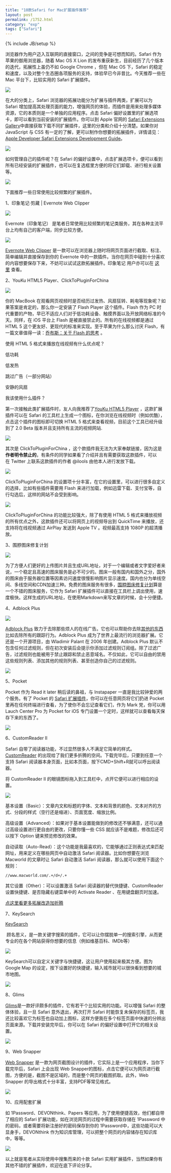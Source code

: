 ```yaml
---
title: "10款Safari for Mac扩展插件推荐"
layout: post
permalink: /1752.html
category: "exp"
tags: ["Safari"]
---
```

{% include JB/setup %}



浏览器作为用户迈入互联网的直接窗口，之间的竞争是可想而知的。Safari 作为苹果的御用浏览器，随着 Mac OS X Lion 的发布重获新生，目前经历了几个版本的迭代，拓展性上虽仍不如 Google Chrome ，但在 Mac OS 下，Safari 的稳定和速度，以及对整个生态圈各项服务的支持，体验早已今非昔比。今天推荐一些在 Mac 平台下，比较实用的 Safari 扩展插件。

![](/wp-content/uploads/sinapicv2-backup/1752-ww4-large-005V4vEUjw1env1e5hm7oj30m80dmwg1.jpg)


在大的分类上，Safari 浏览器的拓展功能分为扩展与插件两类，扩展可以为 Safari 增加提高其处理页面的能力，增强网页的体验，而插件是用来处理多媒体资源，它的本质则是一个单独的应用程序。点击 Safari 偏好设置里的扩展选项卡，即可以看到当前安装的扩展插件。你可以到 Apple 官网的 [Safari Extensions Gallery](https://extensions.apple.com/)中直接获取下载不同扩展插件，这里的分类和介绍十分清楚。如果你对 JavaScript 与 CSS 有一定的了解，更可以制作你想要的拓展插件，详情请见：[Apple Developer Safari Extensions Development Guide](https://developer.apple.com/library/safari/documentation/Tools/Conceptual/SafariExtensionGuide/Introduction/Introduction.html)。

![](/wp-content/uploads/sinapicv2-backup/1752-ww3-large-005V4vEUjw1env1ebok51j308x07s0t0.jpg)

如何管理自己的插件呢？在 Safari 的偏好设置中，点击扩展选项卡，便可以看到所有已经安装的扩展插件，也可以在复选框里方便的将它们卸载、进行相关设置等。

![](/wp-content/uploads/sinapicv2-backup/1752-ww2-large-005V4vEUjw1env1ego67zj30lq0ijac5.jpg)

下面推荐一些日常使用比较频繁的扩展插件。

1、印象笔记·剪藏 | Evernote Web Clipper

![](/wp-content/uploads/sinapicv2-backup/1752-ww3-large-005V4vEUjw1env1f8gmt6j30m808k757.jpg)

Evernote（印象笔记） 是笔者日常使用比较频繁的笔记类服务，其在各种主流平台上均有自己的客户端，同步比较方便。

![](/wp-content/uploads/sinapicv2-backup/1752-ww3-large-005V4vEUjw1env1fyyyfvj30m80ccdh4.jpg)

[Evernote Web Clipper](https://extensions.apple.com/details/?id=com.evernote.safari.clipper-Q79WDW8YH9) 是一款可以在浏览器上随时将网页页面进行截取、标注、简单编辑并直接保存到你的 Evernote 中的一款插件。当你在网页中碰到十分喜欢的内容想要保存下来，不妨可以试试这款拓展插件。印象笔记 用户亦可以在 [这里](http://www.yinxiang.com/webclipper/) 查看。


2、YouKu HTML5 Player、ClickToPluginForChina

![](/wp-content/uploads/sinapicv2-backup/1752-ww2-large-005V4vEUjw1env1g4hr9jj30jv0a0dgg.jpg)

你的 MacBook 在观看网页视频时是否经历过发热、风扇狂转、耗电等现象呢？如果答案是肯定的，那么你一定安装了 Flash Player 这个插件。Flash 作为 PC 时代重要的产物，早已不适应人们对于低功耗设备、触摸界面以及开放网络标准的今天。同样，在 iOS 平台上 Flash 是被直接禁止的。所有的在线视频都是通过HTML 5 这个更友好、更现代的标准来实现。至于苹果为什么那么讨厌 Flash，有一篇文章值得一读：[乔布斯：关于 Flash 的思考](http://apple4us.com/2010/04/jobs-thoughts-on-flash-chinese.html) 。


使用 HTML 5 格式来播放在线视频有什么优点呢？

低功耗

低发热

跳过广告（一部分网站）

安静的风扇

我该使用什么插件？

第一次接触此类扩展插件时，友人向我推荐了[YouKu HTML5 Player](http://zythum.sinaapp.com/youkuhtml5playerbookmark/) ，这款扩展插件可以在 Safari 的工具栏上生成一个图标，在你浏览在线视频时（例如优酷），点击这个插件的图标即可切换 HTML 5 格式来查看视频，目前这个工具已经升级到了 2.0 Beta 版本并且支持所有主流的视频网站.

![](/wp-content/uploads/sinapicv2-backup/1752-ww2-large-005V4vEUjw1env1gg47pij30b206o3yj.jpg)

其次是 ClickToPluginForChina ，这个款插件我无法为大家奉献链接，因为这是**作者明令禁止的**，有条件的同学如果看了介绍并且有需要获取这款插件，可以在 Twitter 上联系这款插件的作者 @ilools 由他本人进行发放下载。

![](/wp-content/uploads/sinapicv2-backup/1752-ww4-large-005V4vEUjw1env1gkj20nj30g90g90u9.jpg)

ClickToPluginForChina 的设置项十分丰富，在它的设置里，可以进行很多自定义的选择，比如有些插件需要用 Flash 来进行加载，例如迅雷下载、支付宝等，自行勾选后，这样的网站不会受到影响。

![](/wp-content/uploads/sinapicv2-backup/1752-ww4-large-005V4vEUjw1env1hdra12j30i20e0dh5.jpg)

ClickToPluginForChina 的功能比较强大，除了有使用 HTML 5 格式来播放视频的所有优点之外，这款插件还可以将网页上的视频导出到 QuickTime 来播放，还支持将在线视频通过 AirPlay 发送到 Apple TV 。视频最高支持 1080P 的超清播放。

3、围脖图床修复计划

![](/wp-content/uploads/sinapicv2-backup/1752-ww3-large-005V4vEUjw1env1hiba8dj30f50bsaau.jpg)

为了方便人们更好的上传图片并且生成URL地址，对于一个编辑或者文字爱好者来说，一个稳定且高速的图床服务是必不可少的。图床一般有国内和国外之分，国外的图床由于服务器位置等因素访问速度很慢影响图片显示速度。国内也分为单线空间、多线空间和CDN加速三种。免费的图床服务有很多，[围脖图床修复计划](http://weibotuchuang.sinaapp.com/)算是一个不错的图床服务，它作为 Safari 扩展插件可以直接在工具栏上调出使用，速度极快。这样生成的URL地址，在使用Markdown来写文章的时候，会十分便捷。

4、Adblock Plus

![](/wp-content/uploads/sinapicv2-backup/1752-ww1-large-005V4vEUjw1env1hnyjv5j30l109k0tz.jpg)

[Adblock Plus](https://adblockplus.org/en/safari) 致力于去除那些烦人的在线广告。它也可以帮助你去除[其他的东西](https://adblockplus.org/zh_CN/features)比如去除所有的跟踪行为。Adblock Plus 成为了世界上最流行的浏览器扩展。它还是一个开源项目，由 Wladimir Palant 在 2006 年创建。Adblock Plus 默认不包含任何过滤规则，但在初次安装后会提示你添加过滤规则订阅组。除了过滤广告，过滤规则也能被用于禁止跟踪和禁止恶意域名。不仅如此，它可以自由的禁用这些规则列表、添加其他的规则列表、甚至创造你自己的过滤规则。

![](/wp-content/uploads/sinapicv2-backup/1752-ww1-large-005V4vEUjw1env1hsoc3tj30840epmy1.jpg)

5、Pocket

Pocket 作为 Read it later 稍后读的鼻祖，与 Instapaper 一直是我比较钟爱的两个服务。有了 Pocket 的 [Safari 扩展插件](http://getpocket.com/safari/)，你可以在任意网页将它们扔进 Pocket 里再在任何终端进行查看，为了使你不会忘记查看它们，作为 Mark 党，你可以用 Lauch Center Pro 为 Pocket for iOS 专门设置一个定时，这样就可以查看每天保存下来的东西了。



![](/wp-content/uploads/sinapicv2-backup/1752-ww2-large-005V4vEUjw1env1i9l7ijj30m80fnwg7.jpg)

6、CustomReader Ⅱ

Safari 自带了阅读器功能，不过显然很多人不满足它简单的样式。[CustomReader](http://canisbos.com/customreader) 的出现给了我们更多折腾的空间。下载完毕后，只要到任意一个支持 Safari 阅读器本身页面，比如本页面，按下CMD+Shift+R就可以呼出阅读器。

将 CustomReader Ⅱ 的眼镜图标拖入到工具栏中，点开它便可以进行相应的设置。

![](/wp-content/uploads/sinapicv2-backup/1752-ww4-large-005V4vEUjw1env1ifpsaej30gp0hsgm6.jpg)

基本设置（Basic）：文章内文和标题的字体、文本和背景的颜色、文本对齐的方式、分段的样式（空行还是缩进）、页面宽度、缩放比例。

高级设置（Advanced）：如果对于基本设置能做到的修改还不够满意，还可以通过高级设置进行更自由的更改，只要你懂一些 CSS 就应该不是难题，修改后还可以按下 Option 键来预览修改的效果。

自动读取（Auto-Read）：这个功能是我最喜欢的，它能够通过正则表达式来匹配网址，用来定义在哪些网页中自动激活 Safari 阅读器。比如你想要在浏览 Macworld 的文章时让 Safari 自动激活 Safari 阅读器，那么就可以使用下面这个规则：

`//www.macworld.com/.+/d+/.+`

其它设置（Other）：可以设置激活 Safari 阅读器的替代快捷键、CustomReader 设置快捷键、是否隐藏右键菜单中的 Activate Reader 、在用键盘翻页时加速。

[点这里看更多拓展改造加折腾](http://computers.tutsplus.com/tutorials/quick-tip-customize-safari-reader--mac-31567)

7、KeySearch

[KeySearch](http://www.macosxtips.co.uk/keysearch/)

 顾名思义，是一款关键字搜索的插件，它可以让你摆脱单一的搜索引擎，从而更专业的在各个网站获得你想要的信息（例如维基百科、IMDb等）

![](/wp-content/uploads/sinapicv2-backup/1752-ww2-large-005V4vEUjw1env1ikr4kfj30ck08l752.jpg)

KeySearch可以自定义关键字与快捷键，这让用户使用起来极其方便。图为 Google Map 的设定，按下设置好的快捷键，输入城市就可以很快看到想要的城市地图。

![](/wp-content/uploads/sinapicv2-backup/1752-ww1-large-005V4vEUjw1env1iouynjj30ip08d0tj.jpg)

8、Glims

[Glims](http://www.machangout.com/)是一款好评颇多的插件，它有若干个比较实用的功能。可以增强 Safari 的整体体验，且一旦 Safari 意外退出，再次打开 Safari 时能恢复未保存的标签页，我还比较喜欢它为标签也自动加上图标，这样方便我在多个标签页面中快速的分辨出页面来源。下载并安装完毕后，你可以在 Safari 的偏好设置中打开它的相关设置。

![](/wp-content/uploads/sinapicv2-backup/1752-ww3-large-005V4vEUjw1env1k2bb0ij30j40bwdh9.jpg)

9、Web Snapper

[Web Snapper](http://www.tastyapps.com/category/portfolio/safari-extz/) 是一款为网页截图设计的插件，它实际上是一个应用程序，当你下载完毕后，Safari 上会出现 Web Snapper的图标，点击它便可以为网页进行截图，方便的是，截图不是区域的，而是整个网页的截图抓取。此外，Web Snapper 的导出格式十分丰富，支持PDF等常见格式。

![](/wp-content/uploads/sinapicv2-backup/1752-ww2-large-005V4vEUjw1env1k72zxfj30fd0fu75m.jpg)

10、应用配套扩展

如 1Password、DEVONthink、Papers 等应用，为了使用便捷高效，他们都自带了相应的 Safari 扩展功能，如在浏览网页的过程中需要获取存储在 1Password 中的密码，或者需要将新注册好的密码保存到你的 1Password中，这些功能可以大显身手，DEVONthink 作为知识库管理，可以把整个网页的内容储存在知识库中，等等。

![](/wp-content/uploads/sinapicv2-backup/1752-ww1-large-005V4vEUjw1env1kaoxt9j30f308hq3r.jpg)

以上就是笔者从实际使用中搜集而来的十款 Safari 实用扩展插件，当然如果你有其他不错的扩展插件，欢迎在底下评论分享。